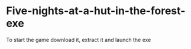# Five-nights-at-a-hut-in-the-forest-exe
To start the game download it, extract it and launch the exe
